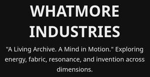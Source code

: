 <!DOCTYPE html>
<html lang="en">
<head>
  <meta charset="UTF-8" />
  <meta name="viewport" content="width=device-width, initial-scale=1.0"/>
  <title>Whatmore Industries</title>
  <style>
    html, body {
      margin: 0;
      padding: 0;
      font-family: 'Segoe UI', sans-serif;
      background: #111;
      color: #eee;
      height: 100%;
      overflow: hidden;
    }
    #particles-js {
      position: fixed;
      width: 100%;
      height: 100%;
      z-index: -1;
    }
    .content {
      position: relative;
      z-index: 1;
      text-align: center;
      padding-top: 20vh;
    }
    h1 {
      font-size: 3rem;
      margin-bottom: 0.5rem;
    }
    p {
      font-size: 1.25rem;
      max-width: 600px;
      margin: 0 auto;
      line-height: 1.6;
    }
  </style>
</head>
<body>
  <div id="particles-js"></div>
  <div class="content">
    <h1>WHATMORE INDUSTRIES</h1>
    <p>"A Living Archive. A Mind in Motion." Exploring energy, fabric, resonance, and invention across dimensions.</p>
  </div>

  <!-- Particles.js -->
  <script src="https://cdn.jsdelivr.net/npm/particles.js@2.0.0/particles.min.js"></script>
  <script>
    particlesJS("particles-js", {
      "particles": {
        "number": {
          "value": 80,
          "density": {
            "enable": true,
            "value_area": 800
          }
        },
        "color": { "value": "#00ffff" },
        "shape": {
          "type": "circle",
          "stroke": { "width": 0, "color": "#000000" }
        },
        "opacity": {
          "value": 0.5,
          "random": false
        },
        "size": {
          "value": 3,
          "random": true
        },
        "line_linked": {
          "enable": true,
          "distance": 150,
          "color": "#00ffff",
          "opacity": 0.4,
          "width": 1
        },
        "move": {
          "enable": true,
          "speed": 2,
          "direction": "none",
          "random": false,
          "straight": false,
          "bounce": false
        }
      },
      "interactivity": {
        "detect_on": "canvas",
        "events": {
          "onhover": { "enable": true, "mode": "repulse" },
          "onclick": { "enable": true, "mode": "push" }
        },
        "modes": {
          "repulse": { "distance": 100, "duration": 0.4 },
          "push": { "particles_nb": 4 }
        }
      },
      "retina_detect": true
    });
  </script>
</body>
</html>
